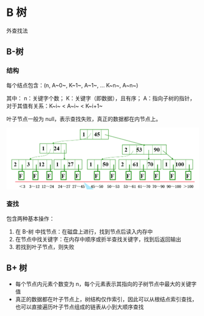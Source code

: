 # B 树

外查找法

## B-树

### 结构

每个结点包含：(n, A~0~, K~1~, A~1~, ... K~n~, A~n~)

其中：
    n：关键字个数；
    K：关键字（即数据），且有序；
    A：指向子树的指针，对于其值有关系：K~i~ < A~i~ < K~i+1~

叶子节点一般为 null，表示查找失败，真正的数据都在内节点上。

![B树结构](../../-1.src/BTree1.png)

### 查找

包含两种基本操作：
1. 在 B-树 中找节点：在磁盘上进行，找到节点后读入内存中
2. 在节点中找关键字：在内存中顺序或折半查找关键字，找到后返回输出
3. 若找到叶子节点，则失败

## B+ 树

* 每个节点内元素个数变为 n，每个元素表示其指向的子树节点中最大的关键字值
* 真正的数据都在叶子节点上，树结构仅作索引，因此可以从根结点索引查找，也可以直接遍历叶子节点组成的链表从小到大顺序查找

